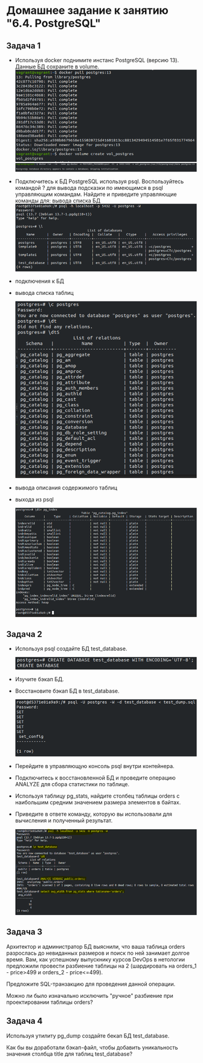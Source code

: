 # Домашнее задание к занятию "6.4. PostgreSQL"

## Задача 1

- Используя docker поднимите инстанс PostgreSQL (версию 13). Данные БД сохраните в volume.
![img_22.png](img_22.png)
![img_23.png](img_23.png)

- Подключитесь к БД PostgreSQL используя psql.
Воспользуйтесь командой \? для вывода подсказки по имеющимся в psql управляющим командам.
Найдите и приведите управляющие команды для:
вывода списка БД
![img_24.png](img_24.png)

- подключения к БД
- вывода списка таблиц

  ![img_25.png](img_25.png)

- вывода описания содержимого таблиц
- выхода из psql

  ![img_21.png](img_21.png)

## Задача 2

- Используя psql создайте БД test_database.

  ![img_26.png](img_26.png)

- Изучите бэкап БД.
- Восстановите бэкап БД в test_database.

  ![img_27.png](img_27.png)

- Перейдите в управляющую консоль psql внутри контейнера.
- Подключитесь к восстановленной БД и проведите операцию ANALYZE для сбора статистики по таблице.
- Используя таблицу pg_stats, найдите столбец таблицы orders с наибольшим средним значением размера элементов в байтах.
- Приведите в ответе команду, которую вы использовали для вычисления и полученный результат.

  ![img_28.png](img_28.png)


## Задача 3
Архитектор и администратор БД выяснили, что ваша таблица orders разрослась до невиданных размеров и поиск по ней занимает долгое время. Вам, как успешному выпускнику курсов DevOps в нетологии предложили провести разбиение таблицы на 2 (шардировать на orders_1 - price>499 и orders_2 - price<=499).

Предложите SQL-транзакцию для проведения данной операции.

Можно ли было изначально исключить "ручное" разбиение при проектировании таблицы orders?

## Задача 4
Используя утилиту pg_dump создайте бекап БД test_database.

Как бы вы доработали бэкап-файл, чтобы добавить уникальность значения столбца title для таблиц test_database?
